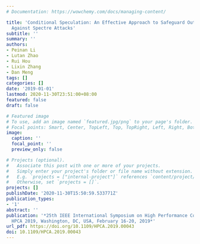 ```yaml
---
# Documentation: https://wowchemy.com/docs/managing-content/

title: 'Conditional Speculation: An Effective Approach to Safeguard Out-of-Order Execution
  Against Spectre Attacks'
subtitle: ''
summary: ''
authors:
- Peinan Li
- Lutan Zhao
- Rui Hou
- Lixin Zhang
- Dan Meng
tags: []
categories: []
date: '2019-01-01'
lastmod: 2020-11-30T23:51:00+08:00
featured: false
draft: false

# Featured image
# To use, add an image named `featured.jpg/png` to your page's folder.
# Focal points: Smart, Center, TopLeft, Top, TopRight, Left, Right, BottomLeft, Bottom, BottomRight.
image:
  caption: ''
  focal_point: ''
  preview_only: false

# Projects (optional).
#   Associate this post with one or more of your projects.
#   Simply enter your project's folder or file name without extension.
#   E.g. `projects = ["internal-project"]` references `content/project/deep-learning/index.md`.
#   Otherwise, set `projects = []`.
projects: []
publishDate: '2020-11-30T15:50:59.533771Z'
publication_types:
- '1'
abstract: ''
publication: '*25th IEEE International Symposium on High Performance Computer Architecture,
  HPCA 2019, Washington, DC, USA, February 16-20, 2019*'
url_pdf: https://doi.org/10.1109/HPCA.2019.00043
doi: 10.1109/HPCA.2019.00043
---
```


